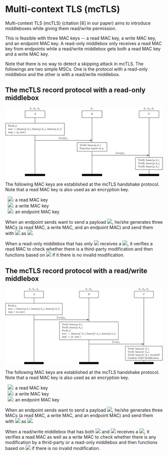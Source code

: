 Multi-context TLS (mcTLS)
=========================

Multi-context TLS (mcTLS) (citation [6] in our paper) aims to introduce 
middleboxes while giving them read/write permission.

This is feasible with three MAC keys -- a read MAC key, a write MAC key, and an
endpoint MAC key. A read-only middlebox only receives a read MAC key from
endpoints while a read/write middlebox gets both a read MAC key and a write MAC
key.

Note that there is no way to detect a skipping attack in mcTLS.
The followings are two simple MSCs. One is the protocol with a read-only
middlebox and the other is with a read/write middlebox.

The mcTLS record protocol with a read-only middlebox
----------------------------------------------------
<img src="mctls_record_reader.jpg"></img>

The following MAC keys are established at the mcTLS handshake protocol.
Note that a read MAC key is also used as an encryption key.

&nbsp;&nbsp;<img src="https://latex.codecogs.com/gif.latex?k_r"/>:
a read MAC key<br>
&nbsp;&nbsp;<img src="https://latex.codecogs.com/gif.latex?k_w"/>:
a write MAC key<br>
&nbsp;&nbsp;<img src="https://latex.codecogs.com/gif.latex?k_e"/>:
an endpoint MAC key<br>

When an endpoint sends want to send a payload <img
src="https://latex.codecogs.com/gif.latex?p"/>,
he/she generates three MACs (a read MAC, a write MAC, and an endpoint MAC) and
send them with <img src="https://latex.codecogs.com/gif.latex?p" /> as <img
src="https://latex.codecogs.com/gif.latex?msg" />.

When a read-only middlebox that has only <img
src="https://latex.codecogs.com/gif.latex?k_r" /> receives a <img
src="https://latex.codecogs.com/gif.latex?msg" />,
it verifies a read MAC to check whether there is a third-party modification and 
then functions based on <img src="https://latex.codecogs.com/gif.latex?p" /> if
it there is no invalid modification.


The mcTLS record protocol with a read/write middlebox
-----------------------------------------------------
<img src="mctls_record_writer.jpg"></img>

The following MAC keys are established at the mcTLS handshake protocol.
Note that a read MAC key is also used as an encryption key.

&nbsp;&nbsp;<img src="https://latex.codecogs.com/gif.latex?k_r"/>:
a read MAC key<br>
&nbsp;&nbsp;<img src="https://latex.codecogs.com/gif.latex?k_w"/>:
a write MAC key<br>
&nbsp;&nbsp;<img src="https://latex.codecogs.com/gif.latex?k_e"/>:
an endpoint MAC key<br>

When an endpoint sends want to send a payload <img
src="https://latex.codecogs.com/gif.latex?p"/>,
he/she generates three MACs (a read MAC, a write MAC, and an endpoint MAC) and
send them with <img src="https://latex.codecogs.com/gif.latex?p" /> as <img
src="https://latex.codecogs.com/gif.latex?msg" />.

When a read/write middlebox that has both <img
src="https://latex.codecogs.com/gif.latex?k_r" /> and <img
src="https://latex.codecogs.com/gif.latex?k_w" /> receives a <img
src="https://latex.codecogs.com/gif.latex?msg" />,
it verifies a read MAC as well as a write MAC to check whether there is any 
modification by a thrid-party or a read-only middlebox and 
then functions based on <img src="https://latex.codecogs.com/gif.latex?p" /> if
there is no invalid modification.

